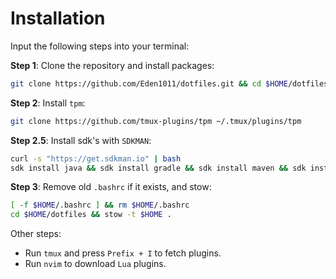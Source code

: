 # Installation

Input the following steps into your terminal:

**Step 1**: Clone the repository and install packages:

```bash
git clone https://github.com/Eden1011/dotfiles.git && cd $HOME/dotfiles && sudo ./packages
```

**Step 2**: Install `tpm`:

```bash
git clone https://github.com/tmux-plugins/tpm ~/.tmux/plugins/tpm
```

**Step 2.5**: Install sdk's with `SDKMAN`:

```bash
curl -s "https://get.sdkman.io" | bash
sdk install java && sdk install gradle && sdk install maven && sdk install groovy && sdk install kotlin && sdk install java 21-graal
```

**Step 3**: Remove old `.bashrc` if it exists, and stow:

```bash
[ -f $HOME/.bashrc ] && rm $HOME/.bashrc
cd $HOME/dotfiles && stow -t $HOME .
```

Other steps:

- Run `tmux` and press `Prefix + I` to fetch plugins.
- Run `nvim` to download `Lua` plugins.
